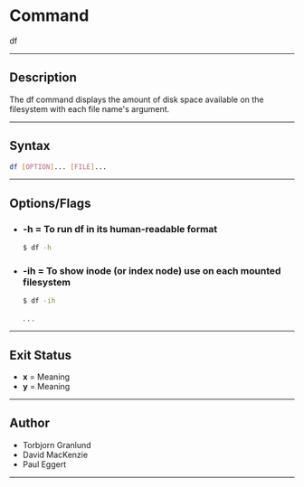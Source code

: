 # Command
df

---

## Description
The df command displays the amount of disk space available on the filesystem with each file name's argument.

---

## Syntax
```bash
df [OPTION]... [FILE]...
```

---

## Options/Flags
- ###  -h = To run df in its human-readable format
    ```bash
    $ df -h
    ```
- ### -ih = To show inode (or index node) use on each mounted filesystem
    ```bash
    $ df -ih
    ```

  .
  .
  .

---

## Exit Status
- **x** = Meaning
- **y** = Meaning
---

## Author
- Torbjorn Granlund
- David MacKenzie
- Paul Eggert

---


